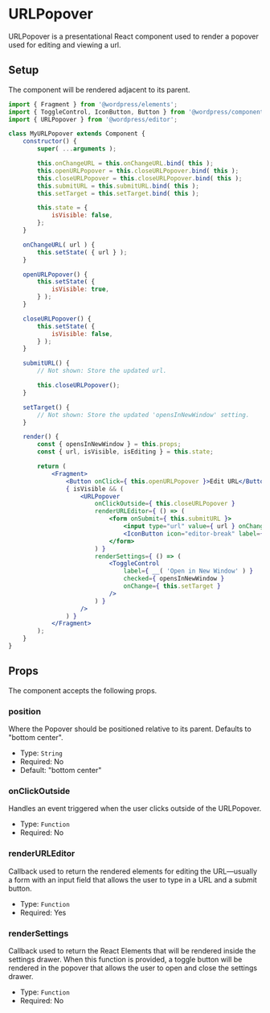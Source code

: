URLPopover
===========

URLPopover is a presentational React component used to render a popover used for editing and viewing a url.

## Setup

The component will be rendered adjacent to its parent.

```jsx
import { Fragment } from '@wordpress/elements';
import { ToggleControl, IconButton, Button } from '@wordpress/components';
import { URLPopover } from '@wordpress/editor';

class MyURLPopover extends Component {
	constructor() {
		super( ...arguments );

		this.onChangeURL = this.onChangeURL.bind( this );
		this.openURLPopover = this.closeURLPopover.bind( this );
		this.closeURLPopover = this.closeURLPopover.bind( this );
		this.submitURL = this.submitURL.bind( this );
		this.setTarget = this.setTarget.bind( this );

		this.state = {
			isVisible: false,
		};
	}

	onChangeURL( url ) {
		this.setState( { url } );
	}

	openURLPopover() {
		this.setState( {
			isVisible: true,
		} );
	}

	closeURLPopover() {
		this.setState( {
			isVisible: false,
		} );
	}

	submitURL() {
		// Not shown: Store the updated url.

		this.closeURLPopover();
	}

	setTarget() {
		// Not shown: Store the updated 'opensInNewWindow' setting.
	}

	render() {
		const { opensInNewWindow } = this.props;
		const { url, isVisible, isEditing } = this.state;

		return (
			<Fragment>
				<Button onClick={ this.openURLPopover }>Edit URL</Button>
				{ isVisible && (
					<URLPopover
						onClickOutside={ this.closeURLPopover }
						renderURLEditor={ () => (
							<form onSubmit={ this.submitURL }>
								<input type="url" value={ url } onChange={ this.onChangeURL } />
								<IconButton icon="editor-break" label={ __( 'Apply' ) } type="submit" />
							</form>
						) }
						renderSettings={ () => (
							<ToggleControl
								label={ __( 'Open in New Window' ) }
								checked={ opensInNewWindow }
								onChange={ this.setTarget }
							/>
						) }
					/>
				) }
			</Fragment>
		);
	}
}
```

## Props

The component accepts the following props.

### position

Where the Popover should be positioned relative to its parent. Defaults to "bottom center".

- Type: `String`
- Required: No
- Default: "bottom center"

### onClickOutside

Handles an event triggered when the user clicks outside of the URLPopover.

- Type: `Function`
- Required: No

### renderURLEditor

Callback used to return the rendered elements for editing the URL—usually a form with an input field that allows
the user to type in a URL and a submit button.

- Type: `Function`
- Required: Yes

### renderSettings

Callback used to return the React Elements that will be rendered inside the settings drawer. When this function
is provided, a toggle button will be rendered in the popover that allows the user to open and close the settings
drawer.

- Type: `Function`
- Required: No
